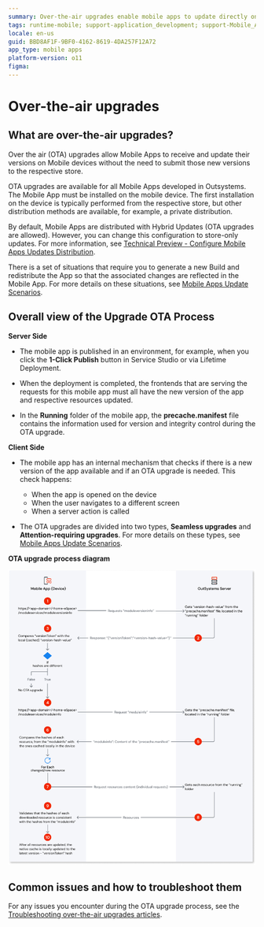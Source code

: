 ```yaml
---
summary: Over-the-air upgrades enable mobile apps to update directly on devices without app store resubmission, supported by Outsystems with both seamless and attention-requiring upgrade types
tags: runtime-mobile; support-application_development; support-Mobile_Apps
locale: en-us
guid: BBD8AF1F-9BF0-4162-8619-4DA257F12A72
app_type: mobile apps
platform-version: o11
figma:
---
```

# Over-the-air upgrades

## What are over-the-air upgrades?

Over the air (OTA) upgrades allow Mobile Apps to receive and update their versions on Mobile devices without the need to submit those new versions to the respective store.

OTA upgrades are available for all Mobile Apps developed in Outsystems. The Mobile App must be installed on the mobile device. The first installation on the device is typically performed from the respective store, but other distribution methods are available, for example, a private distribution.

By default, Mobile Apps are distributed with Hybrid Updates (OTA upgrades are allowed). However, you can change this configuration to store-only updates. For more information, see [Technical Preview - Configure Mobile Apps Updates Distribution](manage-distribution-options/intro.md).

There is a set of situations that require you to generate a new Build and redistribute the App so that the associated changes are reflected in the Mobile App. For more details on these situations, see [Mobile Apps Update Scenarios](mobile-app-update-scenarios.md).

## Overall view of the Upgrade OTA Process

**Server Side**

* The mobile app is published in an environment, for example, when you click the **1-Click Publish** button in Service Studio or via Lifetime Deployment.

* When the deployment is completed, the frontends that are serving the requests for this mobile app must all have the new version of the app and respective resources updated.

* In the **Running** folder of the mobile app, the **precache.manifest** file contains the information used for version and integrity control during the OTA upgrade.

**Client Side**

* The mobile app has an internal mechanism that checks if there is a new version of the app available and if an OTA upgrade is needed. This check happens:

    * When the app is opened on the device
    * When the user navigates to a different screen
    * When a server action is called

* The OTA upgrades are divided into two types, **Seamless upgrades** and **Attention-requiring upgrades**. For more details on these types, see [Mobile Apps Update Scenarios](mobile-app-update-scenarios.md).

**OTA upgrade process diagram**

![Diagram illustrating the over-the-air upgrade process for mobile apps, including server-side publication and client-side version checking](images/upgrade-ota-diag.png "OTA Upgrade Process Diagram")  

## Common issues and how to troubleshoot them

For any issues you encounter during the OTA upgrade process, see the [Troubleshooting over-the-air upgrades articles](https://success.outsystems.com/support/troubleshooting/application_runtime/troubleshooting_over_the_air_upgrades/).
